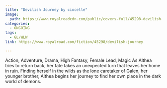 ```yaml
---
title: "Devilish Journey by ciocelle"
image:
  path: https://www.royalroadcdn.com/public/covers-full/45298-devilish-journey.jpg
categories:
  - ONGOING
tags:
  - GL/WLW
link: https://www.royalroad.com/fiction/45298/devilish-journey

---
```

Action, Adventure, Drama, High Fantasy, Female Lead, Magic
As Althea tries to return back, her fate takes an unexpected turn that leaves her home in ruin. Finding herself in the wilds as the lone caretaker of Galen, her younger brother, Althea begins her journey to find her own place in the dark world of demons.

